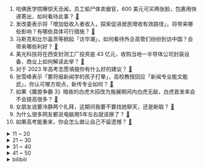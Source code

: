 1. 哈佛医学院曝惊天丑闻，员工偷尸体卖器官，600 美元可买两张脸，包裹用快递寄出，如何看待此事？ [:link:](https://www.zhihu.com/question/606917409)
2. 发改委表示将「增加低收入者收入，探索促进居民增收有效路径」，将带来哪些影响？有哪些具体可行措施？ [:link:](https://www.zhihu.com/question/606939579)
3. 马斯克和比尔盖茨等掀起「访华潮」，如何看待外企高管们纷纷到访中国？会带来哪些利好？ [:link:](https://www.zhihu.com/question/606763754)
4. 美光科技将在西安封测工厂投资逾 43 亿元，收购当地一半导体公司封装设备，商业上如何解读此举？ [:link:](https://www.zhihu.com/question/607000886)
5. 对于 2023 年高考志愿填报你有什么好的建议？ [:link:](https://www.zhihu.com/question/598956538)
6. 张雪峰表示「要将报新闻学的孩子打晕」，高校教授回应「新闻专业能文能武」，你认可哪方观点，新传专业如何？ [:link:](https://www.zhihu.com/question/606948855)
7. 如果《魔兽争霸 3》暗夜的白虎大招改为施展期间内白虎无敌，白虎首发率会不会提高很多？ [:link:](https://www.zhihu.com/question/606640534)
8. 女朋友说要冷静两个礼拜，这期间我要不要找她聊天，还是断联？ [:link:](https://www.zhihu.com/question/606352502)
9. 为什么很多网友都说电脑用5年左右就该换了？ [:link:](https://www.zhihu.com/question/521171582)
10. 如果高考能重来，你会怎么做让自己不留遗憾？ [:link:](https://www.zhihu.com/question/606812063)
<details>
<summary>11 ~ 20</summary>

11. 特斯拉发布视频公开「电机的秘密」，视频中暗讽造车新势力只做 「冰箱彩电大沙发」，如何看待此视频？ [:link:](https://www.zhihu.com/question/606771603)
12. 怎么样才能气场强大？ [:link:](https://www.zhihu.com/question/600428797)
13. 欧委会称将不再采购华为中兴设备，外交部称「有罪推定，坚决反对」，如何看待此事？ [:link:](https://www.zhihu.com/question/606961996)
14. 如何看待游戏《动物派对》首发定价 98 元？ [:link:](https://www.zhihu.com/question/605626589)
15. 2023 中国大学评级发布，北大、人大、清华、复旦等 9 所高校位列最顶级，哪些信息值得关注？ [:link:](https://www.zhihu.com/question/606944114)
16. 日本动画业界现在为什么再也出不了《EVA》，《攻壳机动队》，《星际牛仔》这样的里程碑式的作品了? [:link:](https://www.zhihu.com/question/606454673)
17. 为什么明明是我在照顾猫，但是猫却更喜欢我老公？ [:link:](https://www.zhihu.com/question/598606116)
18. 你有没有一瞬间不想打篮球了？ [:link:](https://www.zhihu.com/question/456341403)
19. 爆火的「多巴胺穿搭」，真的会让人感到快乐吗？ [:link:](https://www.zhihu.com/question/606946488)
20. 美官员称布林肯访华将围绕三大目标同中方沟通，布林肯此次访华有何重要意义？ [:link:](https://www.zhihu.com/question/606965050)
</details>
<details>
<summary>21 ~ 30</summary>

21. 巴拉圭准外称愿就「无条件建立外交、领事和商业关系」与中方对话，同时和台当局关系不变，释放了哪些信号？ [:link:](https://www.zhihu.com/question/606637125)
22. 如何评价皮克斯新片《疯狂元素城》？ [:link:](https://www.zhihu.com/question/598971125)
23. 网友质疑梅里雪山景区国道旁修围墙，游客须到观景平台付费才可赏景，文旅局称未来或取消围挡，具体情况如何？ [:link:](https://www.zhihu.com/question/606525020)
24. 阿根廷队在北京的比赛球票被哄抢而光，国足在大连的门票各价位都有余票，如何看待这种差别？ [:link:](https://www.zhihu.com/question/606732955)
25. 古代买不起碗吗？为什么会有锔碗这种手艺？ [:link:](https://www.zhihu.com/question/595926240)
26. 央行降息原因有哪些？未来降息是否会成为常态？降息目前起到的效果如何？ [:link:](https://www.zhihu.com/question/607030124)
27. 张朝阳表示「年轻人找不到工作不要气馁，在互联网上做个体职业者就挺好」，如何看待这一观点？ [:link:](https://www.zhihu.com/question/606808835)
28. 不同价位之间的镜片差距都有哪些？配镜是越贵越好吗？ [:link:](https://www.zhihu.com/question/606801439)
29. 如何评价DC电影《闪电侠》？ [:link:](https://www.zhihu.com/question/606551009)
30. 老板不懂业务却爱瞎指挥，最后干不好还要我背锅，这种情况该怎么解决？ [:link:](https://www.zhihu.com/question/599933391)
</details>
<details>
<summary>31 ~ 40</summary>

31. 高考结束了，你是感伤还是无比庆幸终于结束了？ [:link:](https://www.zhihu.com/question/606068029)
32. 遇到一个高冷的老师，微信问她孩子的课堂表现，她总不理我，该怎么办？ [:link:](https://www.zhihu.com/question/595884970)
33. 每天只喝牛奶不喝水可以吗？ [:link:](https://www.zhihu.com/question/602381276)
34. 40度的天，你们的穿搭是怎样哇塞的？ [:link:](https://www.zhihu.com/question/606013148)
35. 怎么做人生规划，三十岁之前我还能找到人生方向吗？ [:link:](https://www.zhihu.com/question/604946942)
36. 比尔·盖茨自 2019 年以来首次抵达北京，此次有哪些行程安排？哪些信息值得关注？ [:link:](https://www.zhihu.com/question/606661207)
37. 高考后可以做些什么来提升自己？ [:link:](https://www.zhihu.com/question/606430561)
38. 100天复习，能过法考吗？ [:link:](https://www.zhihu.com/question/408801493)
39. 你最难忘的乙女游戏男主是谁呢? [:link:](https://www.zhihu.com/question/572110966)
40. 汽车长期静置不用，有什么安全隐患需要注意吗？ [:link:](https://www.zhihu.com/question/605219932)
</details>
<details>
<summary>41 ~ 50</summary>

41. 电视剧《知否知否应是绿肥红瘦》中有哪些值得打卡的名场面？ [:link:](https://www.zhihu.com/question/587575758)
42. 韩国央行为应对美联储加息都做了哪些措施，为何没有控制住楼市崩盘？ [:link:](https://www.zhihu.com/question/606871738)
43. 如果可以带一种食品穿越回古代，你会选择带什么？ [:link:](https://www.zhihu.com/question/606423086)
44. 电影《闪电侠》中都有哪些彩蛋？ [:link:](https://www.zhihu.com/question/606539446)
45. 张雪峰回应高校新闻学教授质疑，称「选专业就要选适合自己的，能让自己吃上饭的」，如何看待双方争议？ [:link:](https://www.zhihu.com/question/606983081)
46. 6 月 16 日大盘全天高开高走，两市超 3000 股上涨，连续三天成交超万亿，如何看待今日行情？ [:link:](https://www.zhihu.com/question/606923363)
47. 3 - 6 岁的小朋友，到培训班学习英语会不会太早，是否有学习效果？孩子什么时候开始学英语合适？ [:link:](https://www.zhihu.com/question/603298702)
48. 贾跃亭未按时上交 2.4 亿罚款，被证监会申请限制高消费，哪些信息值得关注？ [:link:](https://www.zhihu.com/question/606764539)
49. 长大后，小时候的苦还记得吗？ [:link:](https://www.zhihu.com/question/605206189)
50. 怎么样让孩子慢慢脱离纸尿裤？ [:link:](https://www.zhihu.com/question/565881016)
</details><details>
<summary>bilibili</summary>

</details>